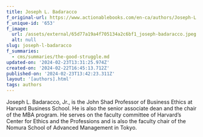 ```yaml
---
title: Joseph L. Badaracco
f_original-url: https://www.actionablebooks.com/en-ca/authors/Joseph-L.-Badaracco/
f_unique-id: '653'
f_image:
  url: /assets/external/65d77a19a4f705134a2c6bf1_joseph-badaracco.jpeg
  alt: null
slug: joseph-l-badaracco
f_summaries:
  - cms/summaries/the-good-struggle.md
updated-on: '2024-02-23T13:31:25.974Z'
created-on: '2024-02-22T16:45:13.712Z'
published-on: '2024-02-23T13:42:23.311Z'
layout: '[authors].html'
tags: authors
---
```


Joseph L. Badaracco, Jr., is the John Shad Professor of Business Ethics at Harvard Business School. He is also the senior associate dean and the chair of the MBA program. He serves on the faculty committee of Harvard’s Center for Ethics and the Professions and is also the faculty chair of the Nomura School of Advanced Management in Tokyo.
